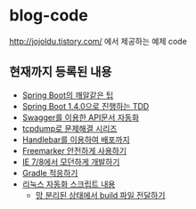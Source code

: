 blog-code
=========

http://jojoldu.tistory.com/ 에서 제공하는 예제 code

현재까지 등록된 내용
--------------------

-	[Spring Boot의 깨알같은 팁](https://github.com/jojoldu/blog-code/tree/master/compareboot)
-	[Spring Boot 1.4.0으로 진행하는 TDD](https://github.com/jojoldu/blog-code/tree/master/springboot-test)
-	[Swagger를 이용한 API문서 자동화](https://github.com/jojoldu/blog-code/tree/master/swagger)
-	[tcpdump로 문제해결 시리즈](https://github.com/jojoldu/blog-code/tree/master/tcpdump)
-	[Handlebar를 이용하여 배포까지](https://github.com/jojoldu/tuto-handlebar)
-	[Freemarker 안전하게 사용하기](https://github.com/jojoldu/freemarker-guide)
-	[IE 7/8에서 모던하게 개발하기](https://github.com/jojoldu/blog-code/tree/master/js-framework-ie78)
-	[Gradle 적응하기](https://github.com/jojoldu/blog-code/tree/master/gradle-task)
- [리눅스 자동화 스크립트 내용](https://github.com/jojoldu/blog-code/tree/master/linux)
  - [망 분리된 상태에서 build 파일 전달하기](https://github.com/jojoldu/blog-code/tree/master/linux/passby)
